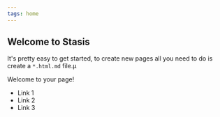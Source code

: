 ```yaml
---
tags: home
---
```


## Welcome to Stasis

It's pretty easy to get started, to create new pages all you need to do is create a `*.html.md` file.µ

Welcome to your page!

  * Link 1
  * Link 2
  * Link 3

